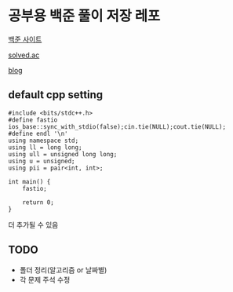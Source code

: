 # 공부용 백준 풀이 저장 레포

[백준 사이트](https://www.acmicpc.net/user/akame312)

[solved.ac](https://solved.ac/profile/akame312)

[blog](https://usani.tistory.com/)

## default cpp setting
```
#include <bits/stdc++.h>
#define fastio ios_base::sync_with_stdio(false);cin.tie(NULL);cout.tie(NULL);
#define endl '\n'
using namespace std;
using ll = long long;
using ull = unsigned long long;
using u = unsigned;
using pii = pair<int, int>;

int main() {
    fastio;
    
    return 0;
}
```

더 추가될 수 있음


## TODO
* 폴더 정리(알고리즘 or 날짜별)
* 각 문제 주석 수정
